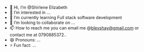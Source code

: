 - 👋 Hi, I’m @Shirlene Elizabeth
- 👀 I’m interested in ...
- 🌱 I’m currently learning Full stack software development
- 💞️ I’m looking to collaborate on ...
- 📫 How to reach me you can email me @blevshay@gmail.com or contact me at 0790885372..
- 😄 Pronouns: ...
- ⚡ Fun fact: ...

<!---
karsha06/karsha06 is a ✨ special ✨ repository because its `README.md` (this file) appears on your GitHub profile.
You can click the Preview link to take a look at your changes.
--->
